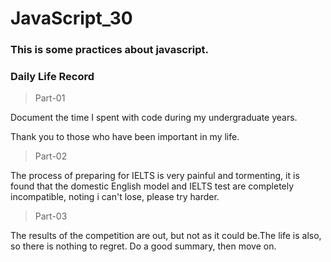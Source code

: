 # JavaScript_30
### This is some practices about javascript.

### Daily Life Record

> Part-01

Document the time I spent with code during my undergraduate years.

Thank you to those who have been important in my life.

> Part-02

The process of preparing for IELTS is very painful and tormenting, it is found that the domestic English model and IELTS test are completely incompatible, noting i can't lose, please try harder.

> Part-03

The results of the competition are out, but not as it could be.The life is also, so there is nothing to regret.
Do a good summary, then move on.


